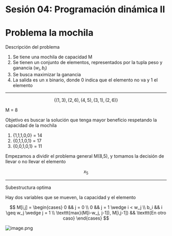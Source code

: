 # Sesión 04: Programación dinámica II

# Problema la mochila

Descripción del problema

1. Se tiene una mochila de capacidad M
2. Se tienen un conjunto de elementos, representados por la tupla peso y ganancia $(w_i, b_i)$
3. Se busca maximizar la ganancia
4. La salida es un x binario, donde 0 indica que el elemento no va y 1 el elemento

---

$$
\{(1,3),(2,6),(4,5),(3,1),(2,6)\}
$$

M = 8

Objetivo es buscar la solución que tenga mayor beneficio respetando la capacidad de la mochila

1. {1,1,1,0,0} = 14
2. {0,1,1,0,1} = 17
3. {0,0,1,0,1} = 11

Empezamos a dividir el problema general M(8,5), y tomamos la decisión de llevar o no llevar el elemento 

$$
x_5
$$

---

Subestructura optima

Hay dos variables que se mueven, la capacidad y el elemento

$$
M[i,j] = \begin{cases} 0 && j = 0 \\ 0 && j = 1 \wedge i < w_j \\ b_i && i \geq w_j \wedge j = 1  \\ \texttt{max}(M[i-w_j, j-1]), M[i,j-1]) && \texttt{En otro caso} \end{cases}
$$

![image.png](Sesio%CC%81n%2004%20Programacio%CC%81n%20dina%CC%81mica%20II%203dec0d2f128541b1b513852bb1ee85e4/image.png)